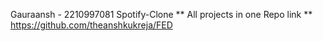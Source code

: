 Gauraansh - 2210997081
Spotify-Clone
** All projects in one Repo link **
https://github.com/theanshkukreja/FED
